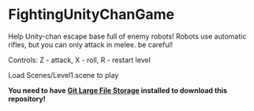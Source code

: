 # FightingUnityChanGame

Help Unity-chan escape base full of enemy robots!
Robots use automatic rifles, but you can only attack in melee. be careful!

Controls: Z - attack, X - roll, R - restart level

Load Scenes/Level1.scene to play

**You need to have [Git Large File Storage](https://git-lfs.github.com/) installed to download this repository!**
